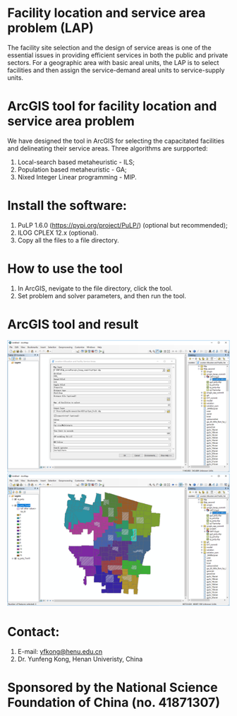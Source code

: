 # Facility location and service area problem (LAP)
The facility site selection and the design of service areas is one of the essential issues in providing efficient services in both the public and private sectors. For a geographic area with basic areal units, the LAP is to select facilities and then assign the service-demand areal units to service-supply units. 

# ArcGIS tool for facility location and service area problem
We have designed the tool in ArcGIS for selecting the capacitated facilities and delineating their service areas. Three algorithms are surpported:
1. Local-search based metaheuristic - ILS;
2. Population based metaheuristic - GA;
3. Nixed Integer Linear programming - MIP.

# Install the software:
1. PuLP 1.6.0 (https://pypi.org/project/PuLP/) (optional but recommended);
2. ILOG CPLEX 12.x (optional).
3. Copy all the files to a file directory. 

# How to use the tool
1. In ArcGIS, nevigate to the file directory, click the tool. 
2. Set problem and solver parameters, and then run the tool. 
# ArcGIS tool and result
![AcrGIS tool for LAP](https://raw.githubusercontent.com/yfkong/LAPArcGIS/master/flsap.png)
![Facilities and service areas](https://raw.githubusercontent.com/yfkong/LAPArcGIS/master/lap_result.png)
# Contact:
1. E-mail: yfkong@henu.edu.cn
2. Dr. Yunfeng Kong, Henan Univeristy, China 
# Sponsored by the National Science Foundation of China (no. 41871307)
